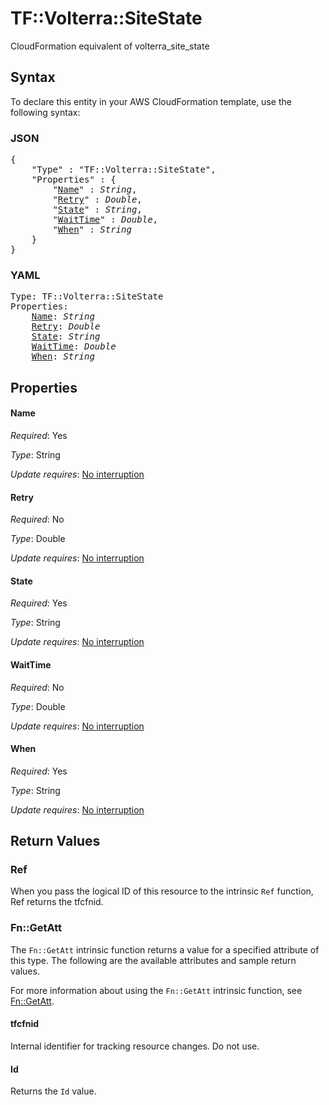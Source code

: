# TF::Volterra::SiteState

CloudFormation equivalent of volterra_site_state

## Syntax

To declare this entity in your AWS CloudFormation template, use the following syntax:

### JSON

<pre>
{
    "Type" : "TF::Volterra::SiteState",
    "Properties" : {
        "<a href="#name" title="Name">Name</a>" : <i>String</i>,
        "<a href="#retry" title="Retry">Retry</a>" : <i>Double</i>,
        "<a href="#state" title="State">State</a>" : <i>String</i>,
        "<a href="#waittime" title="WaitTime">WaitTime</a>" : <i>Double</i>,
        "<a href="#when" title="When">When</a>" : <i>String</i>
    }
}
</pre>

### YAML

<pre>
Type: TF::Volterra::SiteState
Properties:
    <a href="#name" title="Name">Name</a>: <i>String</i>
    <a href="#retry" title="Retry">Retry</a>: <i>Double</i>
    <a href="#state" title="State">State</a>: <i>String</i>
    <a href="#waittime" title="WaitTime">WaitTime</a>: <i>Double</i>
    <a href="#when" title="When">When</a>: <i>String</i>
</pre>

## Properties

#### Name

_Required_: Yes

_Type_: String

_Update requires_: [No interruption](https://docs.aws.amazon.com/AWSCloudFormation/latest/UserGuide/using-cfn-updating-stacks-update-behaviors.html#update-no-interrupt)

#### Retry

_Required_: No

_Type_: Double

_Update requires_: [No interruption](https://docs.aws.amazon.com/AWSCloudFormation/latest/UserGuide/using-cfn-updating-stacks-update-behaviors.html#update-no-interrupt)

#### State

_Required_: Yes

_Type_: String

_Update requires_: [No interruption](https://docs.aws.amazon.com/AWSCloudFormation/latest/UserGuide/using-cfn-updating-stacks-update-behaviors.html#update-no-interrupt)

#### WaitTime

_Required_: No

_Type_: Double

_Update requires_: [No interruption](https://docs.aws.amazon.com/AWSCloudFormation/latest/UserGuide/using-cfn-updating-stacks-update-behaviors.html#update-no-interrupt)

#### When

_Required_: Yes

_Type_: String

_Update requires_: [No interruption](https://docs.aws.amazon.com/AWSCloudFormation/latest/UserGuide/using-cfn-updating-stacks-update-behaviors.html#update-no-interrupt)

## Return Values

### Ref

When you pass the logical ID of this resource to the intrinsic `Ref` function, Ref returns the tfcfnid.

### Fn::GetAtt

The `Fn::GetAtt` intrinsic function returns a value for a specified attribute of this type. The following are the available attributes and sample return values.

For more information about using the `Fn::GetAtt` intrinsic function, see [Fn::GetAtt](https://docs.aws.amazon.com/AWSCloudFormation/latest/UserGuide/intrinsic-function-reference-getatt.html).

#### tfcfnid

Internal identifier for tracking resource changes. Do not use.

#### Id

Returns the <code>Id</code> value.

